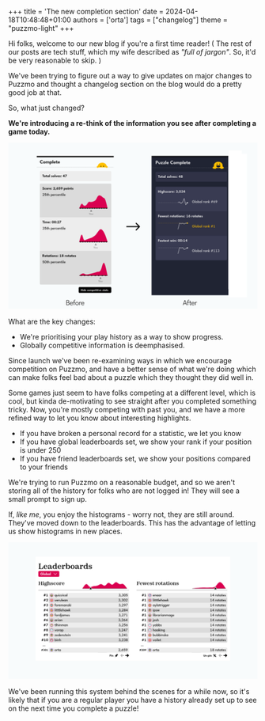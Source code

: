 +++
title = 'The new completion section'
date = 2024-04-18T10:48:48+01:00
authors = ['orta']
tags = ["changelog"]
theme = "puzzmo-light"
+++

Hi folks, welcome to our new blog if you're a first time reader! ( The rest of our posts are tech stuff, which my wife described as _"full of jargon"_. So, it'd be very reasonable to skip. ) 

We've been trying to figure out a way to give updates on major changes to Puzzmo and thought a changelog section on the blog would do a pretty good job at that.

So, what just changed?

**We're introducing a re-think of the information you see after completing a game today.** 

![Before and after shot](before-after.png)

What are the key changes:

- We're prioritising your play history as a way to show progress. 
- Globally competitive information is deemphasised.

Since launch we've been re-examining ways in which we encourage competition on Puzzmo, and have a better sense of what we're doing which can make folks feel bad about a puzzle which they thought they did well in. 

Some games just seem to have folks competing at a different level, which is cool, but kinda de-motivating to see straight after you completed something tricky. Now, you're mostly competing with past you, and we have a more refined way to let you know about interesting highlights. 

- If you have broken a personal record for a statistic, we let you know
- If you have global leaderboards set, we show your rank if your position is under 250 
- If you have friend leaderboards set, we show your positions compared to your friends

We're trying to run Puzzmo on a reasonable budget, and so we aren't storing all of the history for folks who are not logged in! They will see a small prompt to sign up. 

If, _like me_, you enjoy the histograms - worry not, they are still around. They've moved down to the leaderboards. This has the advantage of letting us show histograms in new places.

![Leaderboards with info](leaderboards.png)

We've been running this system behind the scenes for a while now, so it's likely that if you are a regular player you have a history already set up to see on the next time you complete a puzzle!